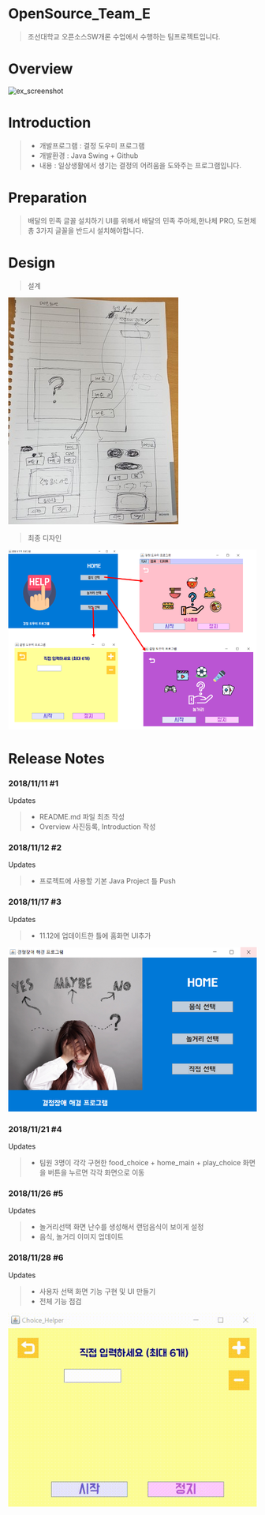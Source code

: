 # OpenSource_Team_E
>    조선대학교 오픈소스SW개론 수업에서 수행하는 팀프로젝트입니다.

# Overview

![ex_screenshot](./img/overview.gif)


# Introduction
> * 개발프로그램 : 결정 도우미 프로그램
> * 개발환경 : Java Swing + Github
> * 내용 : 일상생활에서 생기는 결정의 어려움을 도와주는 프로그램입니다.




# Preparation
> 배달의 민족 글꼴 설치하기
>   UI를 위해서 배달의 민족 주아체,한나체 PRO, 도현체 총 3가지 글꼴을 반드시 설치해야합니다.



# Design
>  설계

![ex_screenshot](./img/first_design.jpg)

>  최종 디자인

![ex_screenshot](./img/final_design.PNG)

# Release Notes

### 2018/11/11 #1
Updates
> * README.md 파일 최초 작성
> * Overview 사진등록, Introduction 작성

### 2018/11/12 #2
Updates
> * 프로젝트에 사용할 기본 Java Project 틀 Push

### 2018/11/17 #3
Updates
> * 11.12에 업데이트한 틀에 홈화면 UI추가

![ex_screenshot](./img/home.PNG)


### 2018/11/21 #4
Updates
> * 팀원 3명이 각각 구현한 food_choice + home_main + play_choice 화면을 버튼을 누르면 각각 화면으로 이동

### 2018/11/26 #5
Updates
> * 놀거리선택 화면 난수를 생성해서 랜덤음식이 보이게 설정
> * 음식, 놀거리 이미지 업데이트

### 2018/11/28 #6
Updates
> * 사용자 선택 화면 기능 구현 및 UI 만들기
> * 전체 기능 점검

![ex_screenshot](./img/user_choice.gif)

